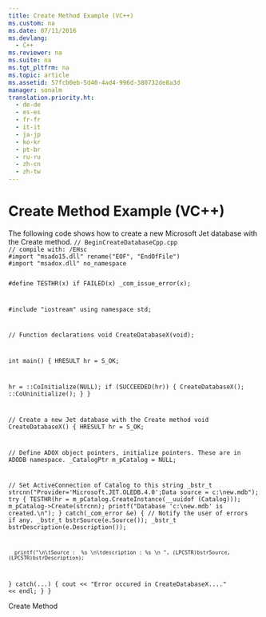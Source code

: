 ```yaml
---
title: Create Method Example (VC++)
ms.custom: na
ms.date: 07/11/2016
ms.devlang: 
  - C++
ms.reviewer: na
ms.suite: na
ms.tgt_pltfrm: na
ms.topic: article
ms.assetid: 57fcb0eb-5d40-4ad4-996d-380732de8a3d
manager: sonalm
translation.priority.ht: 
  - de-de
  - es-es
  - fr-fr
  - it-it
  - ja-jp
  - ko-kr
  - pt-br
  - ru-ru
  - zh-cn
  - zh-tw
---
```

# Create Method Example (VC++)
<?xml version="1.0" encoding="utf-8"?>
<developerReferenceWithoutSyntaxDocument xmlns="http://ddue.schemas.microsoft.com/authoring/2003/5" xmlns:xlink="http://www.w3.org/1999/xlink" xmlns:xsi="http://www.w3.org/2001/XMLSchema-instance" xsi:schemaLocation="http://ddue.schemas.microsoft.com/authoring/2003/5 http://dduestorage.blob.core.windows.net/ddueschema/developer.xsd">
  <introduction>
    <para>The following code shows how to create a new Microsoft Jet database with the <legacyLink xlink:href="64f5c21c-b581-42d8-bdc7-c4f1bebaf105">Create</legacyLink> method.</para>
    <code>// BeginCreateDatabaseCpp.cpp
// compile with: /EHsc
#import "msado15.dll" rename("EOF", "EndOfFile")
#import "msadox.dll" no_namespace

#define TESTHR(x) if FAILED(x) _com_issue_error(x);

#include "iostream"
using namespace std;

// Function declarations
void CreateDatabaseX(void);

int main() {
   HRESULT hr = S_OK;

   hr = ::CoInitialize(NULL);
   if (SUCCEEDED(hr)) {
      CreateDatabaseX();
      ::CoUninitialize();
   }
}

// Create a new Jet database with the Create method
void CreateDatabaseX() {
   HRESULT hr = S_OK;

   // Define ADOX object pointers, initialize pointers. These are in ADODB namespace.
   _CatalogPtr m_pCatalog = NULL;


   // Set ActiveConnection of Catalog to this string
   _bstr_t strcnn("Provider='Microsoft.JET.OLEDB.4.0';Data source = c:\\new.mdb");
   try {
      TESTHR(hr = m_pCatalog.CreateInstance(__uuidof (Catalog)));
      m_pCatalog-&gt;Create(strcnn);
      printf("Database 'c:\\new.mdb' is created.\n");
   }
   catch(_com_error &amp;e) {
      // Notify the user of errors if any.
      _bstr_t bstrSource(e.Source());
      _bstr_t bstrDescription(e.Description());

      printf("\n\tSource :  %s \n\tdescription : %s \n ", (LPCSTR)bstrSource, (LPCSTR)bstrDescription);
   }
   catch(...) {
      cout &lt;&lt; "Error occured in CreateDatabaseX...." &lt;&lt; endl;
   }
}</code>
  </introduction>
  <relatedTopics>
<link xlink:href="64f5c21c-b581-42d8-bdc7-c4f1bebaf105">Create Method</link>
</relatedTopics>
</developerReferenceWithoutSyntaxDocument>